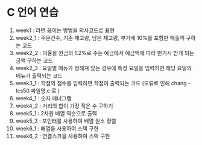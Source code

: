 # C 언어 연습

1. week1 : 라면 끓이는 방법을 의사코드로 표현
2. week2_1 : 주문건수, 기존 재고량, 남은 재고량, 부가세 10%를 포함한 매출액 구하는 코드
3. week2_2 : 이율을 원금의 1.2%로 주는 예금에서 예금액에 따라 만기시 받게 되는 금액 구하는 코드
4. week2_3 : 요일별 메뉴가 정해져 있는 경우에 특정 요일을 입력하면 해당 요일의 메뉴가 출력되는 코드 
5. week3_1 : 학점의 점수를 입력하면 학점이 출력되는 코드 (오류로 인해 chang -lcs50 파일명.c 로 )
6. week4_1 : 숫자 애너그램
7. week4_2 : 거리의 합이 가장 작은 수 구하기
8. week5_1 : 2차원 배열 역순으로 출력
9. week5_3 : 포인터를 사용하여 배열 원소 정렬
10. week6_1 : 배열을 사용하여 스택 구현 
11. week6_2 : 연결스크을 사용하여 스택 구현

